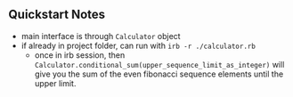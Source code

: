 ## Quickstart Notes
- main interface is through `Calculator` object
- if already in project folder, can run with `irb -r ./calculator.rb`
  - once in irb session, then `Calculator.conditional_sum(upper_sequence_limit_as_integer)` will give you the sum of the even fibonacci sequence elements until the upper limit.
